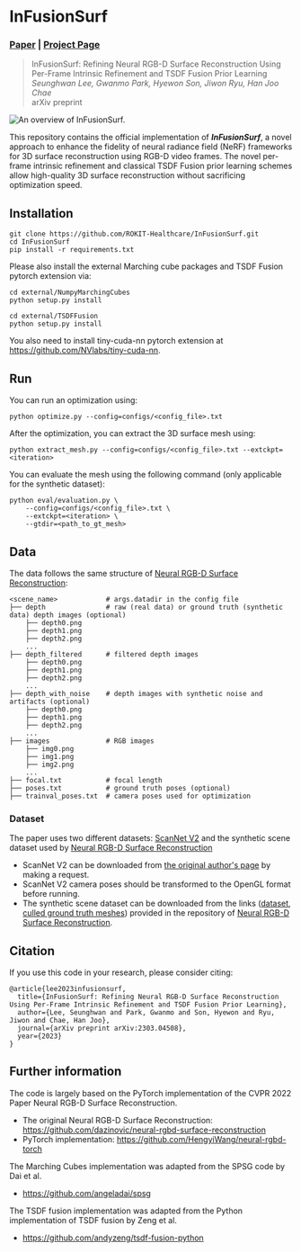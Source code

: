 # InFusionSurf

### [Paper](https://arxiv.org/abs/2303.04508) | [Project Page](https://rokit-healthcare.github.io/InFusionSurf/)

> InFusionSurf: Refining Neural RGB-D Surface Reconstruction Using Per-Frame Intrinsic Refinement and TSDF Fusion Prior Learning <br />
> *Seunghwan Lee, Gwanmo Park, Hyewon Son, Jiwon Ryu, Han Joo Chae* <br />
> arXiv preprint

![An overview of InFusionSurf.](docs/static/images/model-teaser.jpg "An overview of InFusionSurf.")

This repository contains the official implementation of ***InFusionSurf***, a novel approach to enhance the fidelity of neural radiance field (NeRF) frameworks for 3D surface reconstruction using RGB-D video frames. The novel per-frame intrinsic refinement and classical TSDF Fusion prior learning schemes allow high-quality 3D surface reconstruction without sacrificing optimization speed.


## Installation

```
git clone https://github.com/ROKIT-Healthcare/InFusionSurf.git
cd InFusionSurf
pip install -r requirements.txt
```

Please also install the external Marching cube packages and TSDF Fusion pytorch extension via:

```
cd external/NumpyMarchingCubes
python setup.py install

cd external/TSDFFusion
python setup.py install
```

You also need to install tiny-cuda-nn pytorch extension at https://github.com/NVlabs/tiny-cuda-nn.

## Run
You can run an optimization using:

```
python optimize.py --config=configs/<config_file>.txt
```

After the optimization, you can extract the 3D surface mesh using:

```
python extract_mesh.py --config=configs/<config_file>.txt --extckpt=<iteration>
```
You can evaluate the mesh using the following command (only applicable for the synthetic dataset):

```
python eval/evaluation.py \
    --config=configs/<config_file>.txt \
    --extckpt=<iteration> \
    --gtdir=<path_to_gt_mesh>
```
## Data

The data follows the same structure of [Neural RGB-D Surface Reconstruction](https://github.com/dazinovic/neural-rgbd-surface-reconstruction):

```
<scene_name>            # args.datadir in the config file
├── depth               # raw (real data) or ground truth (synthetic data) depth images (optional)
    ├── depth0.png     
    ├── depth1.png
    ├── depth2.png
    ...
├── depth_filtered      # filtered depth images
    ├── depth0.png     
    ├── depth1.png
    ├── depth2.png
    ...
├── depth_with_noise    # depth images with synthetic noise and artifacts (optional)
    ├── depth0.png     
    ├── depth1.png
    ├── depth2.png
    ...
├── images              # RGB images
    ├── img0.png     
    ├── img1.png
    ├── img2.png
    ...
├── focal.txt           # focal length
├── poses.txt           # ground truth poses (optional)
├── trainval_poses.txt  # camera poses used for optimization
```

### Dataset
The paper uses two different datasets: [ScanNet V2](https://github.com/ScanNet/ScanNet) and the synthetic scene dataset used by [Neural RGB-D Surface Reconstruction](https://github.com/dazinovic/neural-rgbd-surface-reconstruction)

- ScanNet V2 can be downloaded from [the original author's page](https://github.com/ScanNet/ScanNet) by making a request.
- ScanNet V2 camera poses should be transformed to the OpenGL format before running.
- The synthetic scene dataset can be downloaded from the links ([dataset](http://kaldir.vc.in.tum.de/neural_rgbd/neural_rgbd_data.zip), [culled ground truth meshes](http://kaldir.vc.in.tum.de/neural_rgbd/meshes.zip)) provided in the repository of [Neural RGB-D Surface Reconstruction](https://github.com/dazinovic/neural-rgbd-surface-reconstruction).

## Citation

If you use this code in your research, please consider citing:

```
@article{lee2023infusionsurf,
  title={InFusionSurf: Refining Neural RGB-D Surface Reconstruction Using Per-Frame Intrinsic Refinement and TSDF Fusion Prior Learning},
  author={Lee, Seunghwan and Park, Gwanmo and Son, Hyewon and Ryu, Jiwon and Chae, Han Joo},
  journal={arXiv preprint arXiv:2303.04508},
  year={2023}
}
```

## Further information

The code is largely based on the PyTorch implementation of the CVPR 2022 Paper Neural RGB-D Surface Reconstruction.
- The original Neural RGB-D Surface Reconstruction: https://github.com/dazinovic/neural-rgbd-surface-reconstruction
- PyTorch implementation: https://github.com/HengyiWang/neural-rgbd-torch

The Marching Cubes implementation was adapted from the SPSG code by Dai et al.
- https://github.com/angeladai/spsg

The TSDF fusion implementation was adapted from the Python implementation of TSDF fusion by Zeng et al.
- https://github.com/andyzeng/tsdf-fusion-python